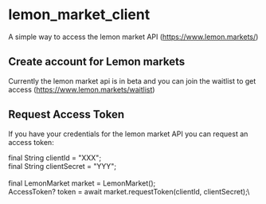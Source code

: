 # lemon_market_client
A simple way to access the lemon market API (https://www.lemon.markets/)

## Create account for Lemon markets
Currently the lemon market api is in beta and you can join the waitlist to get access (https://www.lemon.markets/waitlist)

## Request Access Token
If you have your credentials for the lemon market API you can request an access token:

final String clientId = "XXX";\
final String clientSecret = "YYY";\
\
final LemonMarket market = LemonMarket();\
AccessToken? token = await market.requestToken(clientId, clientSecret);\

